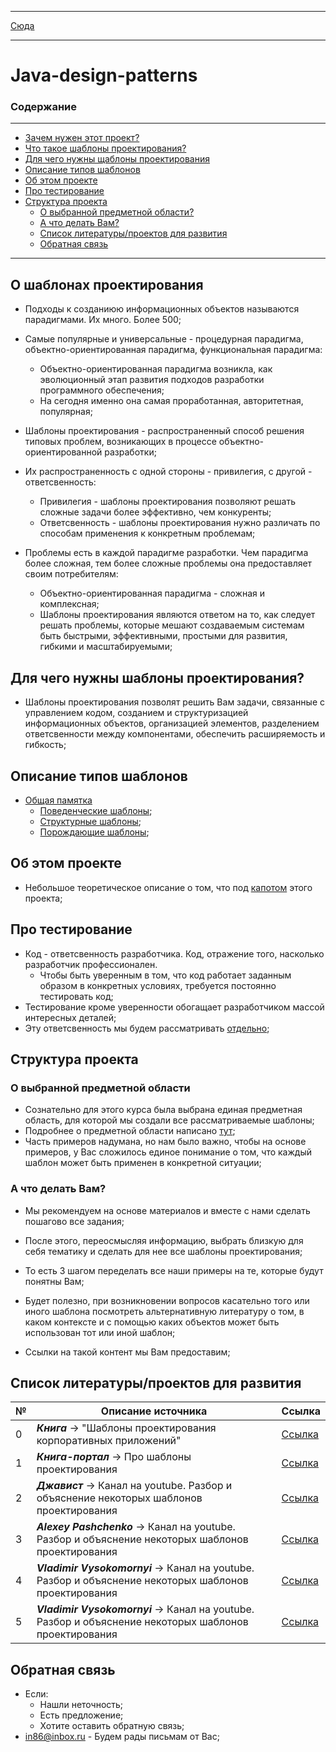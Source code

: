 ***
[Сюда](src/main/description/PatterMM.md)
***
# Java-design-patterns
### Содержание
***
* [Зачем нужен этот проект?](#зачем-нужен-этот-проект)
* [Что такое шаблоны проектирования?](#о-шаблонах-проектирования)
* [Для чего нужны щаблоны проектирования](#для-чего-нужны-шаблоны-проектирования)
* [Описание типов шаблонов](#описание-типов-шаблонов)
* [Об этом проекте](#об-этом-проекте)
* [Про тестирование](#про-тестирование)
* [Структура проекта](#структура-проекта)
  * [О выбранной предметной области?](#о-выбранной-предметной-области)
  * [А что делать Вам?](#а-что-делать-вам)
  * [Список литературы/проектов для развития](#список-литературыпроектов-для-развития)
  * [Обратная связь](#обратная-связь)
***

## О шаблонах проектирования

* Подходы к созданиюю информационных объектов называются парадигмами. 
  Их много. Более 500;

* Самые популярные и универсальные - процедурная парадигма, объектно-ориентированная парадигма, функциональная парадигма:
  * Объектно-ориентированная парадигма возникла, как эволюционный этап развития подходов разработки программного обеспечения; 
  * На сегодня именно она самая проработанная, авторитетная, популярная;

* Шаблоны проектирования - распространенный способ решения типовых проблем, возникающих в процессе объектно-ориентированной разработки;

* Их распространенность с одной стороны - привилегия, с другой - ответсвенность:
  * Привилегия - шаблоны проектирования позволяют решать сложные задачи более эффективно, чем конкуренты; 
  * Ответсвенность - шаблоны проектирования нужно различать по способам применения к конкретным проблемам; 

* Проблемы есть в каждой парадигме разработки. Чем парадигма более сложная, тем более сложные 
проблемы она предоставляет своим потребителям:
  * Объектно-ориентированная парадигма - сложная и комплексная; 
  * Шаблоны проектирования являются ответом на то, как следует решать проблемы, которые мешают создаваемым системам быть быстрыми, 
  эффективными, простыми для развития, гибкими и масштабируемыми;

## Для чего нужны шаблоны проектирования?

* Шаблоны проектирования позволят решить Вам задачи, связанные с управлением
кодом, созданием и структуризацией информационных объектов, 
организацией элементов, разделением ответсвенности между компонентами, 
обеспечить расширяемость и гибкость;

## Описание типов шаблонов

* [Общая памятка](src/main/description/PatterMM.md)
  * [Поведенческие шаблоны](src/main/java/org/nikitinia/patterns/behavior/README.md);
  * [Структурные шаблоны](src/main/java/org/nikitinia/patterns/structure/README.md);
  * [Порождающие шаблоны](src/main/java/org/nikitinia/patterns/creating/README.md);

## Об этом проекте
* Небольшое теоретическое описание о том, что под [капотом](src/main/README.md) этого проекта;

## Про тестирование
* Код - ответсвенность разработчика. Код, отражение того, насколько разработчик профессионален. 
  * Чтобы быть уверенным в том, что код работает заданным образом в конкретных условиях, требуется постоянно тестировать код; 
* Тестирование кроме уверенности обогащает разработчиком массой интересных деталей;
* Эту ответсвенность мы будем рассматривать [отдельно](src/test/java/org/nikitinia/README.md);

## Структура проекта

### О выбранной предметной области

* Сознательно для этого курса была выбрана единая предметная область,
  для которой мы создали все рассматриваемые шаблоны;
* Подробнее о предметной области написано [тут](src/main/java/org/nikitinia/domain/README.md);
* Часть примеров надумана, но нам было важно, чтобы на основе примеров,
  у Вас сложилось единое понимание о том, что каждый шаблон может быть применен в конкретной ситуации;

### А что делать Вам?

* Мы рекомендуем на основе материалов и вместе с нами сделать пошагово все задания;
* После этого, переосмысляя информацию, выбрать близкую для себя тематику 
и сделать для нее все шаблоны проектирования;
* То есть 3 шагом переделать все наши примеры на те, которые будут понятны Вам;

* Будет полезно, при возникновении вопросов касательно того или иного шаблона 
посмотреть альтернативную литературу о том, в каком контексте и с помощью каких объектов 
может быть использован тот или иной шаблон;
 
* Ссылки на такой контент мы Вам предоставим;

## Список литературы/проектов для развития

| № | Описание источника                                                                                     | Ссылка                                                                                                               |
|---|--------------------------------------------------------------------------------------------------------|----------------------------------------------------------------------------------------------------------------------|
| 0 | ***Книга*** -> "Шаблоны проектирования корпоративных приложений"                                       | [Ссылка](https://www.ozon.ru/product/shablony-korporativnyh-prilozheniy-fauler-martin-elektronnaya-kniga-935330339/) |
| 1 | ***Книга-портал*** -> Про шаблоны проектирования                                                       | [Ссылка](https://refactoring.guru)                                                                                   |
| 2 | ***Джавист*** -> Канал на youtube. Разбор и объяснение некоторых шаблонов проектирования               | [Ссылка](https://www.youtube.com/@javistt/videos)                                                                    |
| 3 | ***Alexey Pashchenko*** -> Канал на youtube. Разбор и объяснение некоторых шаблонов проектирования     | [Ссылка](https://www.youtube.com/@alexeypashchenko/videos)                                                           |
| 4 | ***Vladimir Vysokomornyi*** -> Канал на youtube. Разбор и объяснение некоторых шаблонов проектирования | [Ссылка](https://www.youtube.com/@programm4you)                                                                      |
| 5 | ***Vladimir Vysokomornyi*** -> Канал на youtube. Разбор и объяснение некоторых шаблонов проектирования | [Ссылка](https://www.youtube.com/@programm4you)                                                                      |

## Обратная связь
* Если: 
  * Нашли неточность;
  * Есть предложение;
  * Хотите оставить обратную связь;
* [in86@inbox.ru](in86@inbox.ru) - Будем рады письмам от Вас;
